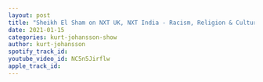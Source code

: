 ```yaml
---
layout: post
title: "Sheikh El Sham on NXT UK, NXT India - Racism, Religion & Culture - PCW & All Star and Speaking Out"
date: 2021-01-15
categories: kurt-johansson-show
author: kurt-johansson
spotify_track_id: 
youtube_video_id: NC5n5Jirflw
apple_track_id: 
---
```

